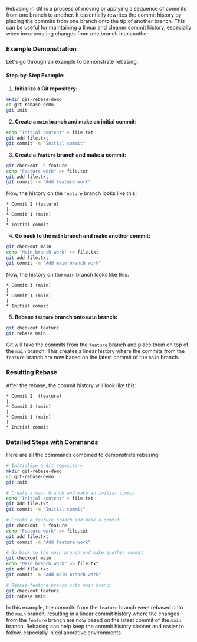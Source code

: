 Rebasing in Git is a process of moving or applying a sequence of commits from one branch to another. It essentially rewrites the commit history by placing the commits from one branch onto the tip of another branch. This can be useful for maintaining a linear and cleaner commit history, especially when incorporating changes from one branch into another.

### Example Demonstration

Let's go through an example to demonstrate rebasing:

#### Step-by-Step Example:

1. **Initialize a Git repository:**

```bash
mkdir git-rebase-demo
cd git-rebase-demo
git init
```

2. **Create a `main` branch and make an initial commit:**

```bash
echo "Initial content" > file.txt
git add file.txt
git commit -m "Initial commit"
```

3. **Create a `feature` branch and make a commit:**

```bash
git checkout -b feature
echo "Feature work" >> file.txt
git add file.txt
git commit -m "Add feature work"
```

Now, the history on the `feature` branch looks like this:

```
* Commit 2 (feature)
|
* Commit 1 (main)
|
* Initial commit
```

4. **Go back to the `main` branch and make another commit:**

```bash
git checkout main
echo "Main branch work" >> file.txt
git add file.txt
git commit -m "Add main branch work"
```

Now, the history on the `main` branch looks like this:

```
* Commit 3 (main)
|
* Commit 1 (main)
|
* Initial commit
```

5. **Rebase `feature` branch onto `main` branch:**

```bash
git checkout feature
git rebase main
```

Git will take the commits from the `feature` branch and place them on top of the `main` branch. This creates a linear history where the commits from the `feature` branch are now based on the latest commit of the `main` branch.

### Resulting Rebase

After the rebase, the commit history will look like this:

```
* Commit 2' (feature)
|
* Commit 3 (main)
|
* Commit 1 (main)
|
* Initial commit
```

### Detailed Steps with Commands

Here are all the commands combined to demonstrate rebasing:

```bash
# Initialize a Git repository
mkdir git-rebase-demo
cd git-rebase-demo
git init

# Create a main branch and make an initial commit
echo "Initial content" > file.txt
git add file.txt
git commit -m "Initial commit"

# Create a feature branch and make a commit
git checkout -b feature
echo "Feature work" >> file.txt
git add file.txt
git commit -m "Add feature work"

# Go back to the main branch and make another commit
git checkout main
echo "Main branch work" >> file.txt
git add file.txt
git commit -m "Add main branch work"

# Rebase feature branch onto main branch
git checkout feature
git rebase main
```

In this example, the commits from the `feature` branch were rebased onto the `main` branch, resulting in a linear commit history where the changes from the `feature` branch are now based on the latest commit of the `main` branch. Rebasing can help keep the commit history cleaner and easier to follow, especially in collaborative environments.